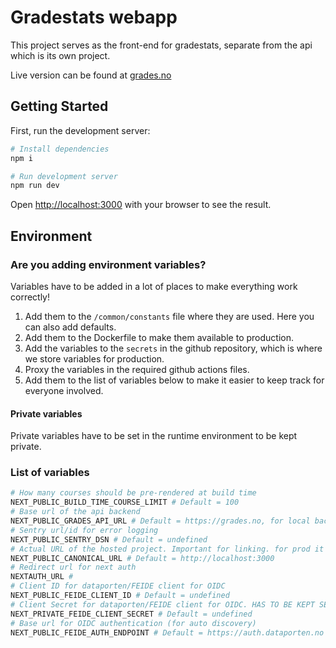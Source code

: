 # Gradestats webapp

This project serves as the front-end for gradestats, separate from the api which is its own project.

Live version can be found at [grades.no](https://grades.no)

## Getting Started

First, run the development server:

```bash
# Install dependencies
npm i

# Run development server
npm run dev
```

Open [http://localhost:3000](http://localhost:3000) with your browser to see the result.

## Environment

### Are you adding environment variables?

Variables have to be added in a lot of places to make everything work correctly!

1. Add them to the `/common/constants` file where they are used. Here you can also add defaults.
2. Add them to the Dockerfile to make them available to production.
3. Add the variables to the `secrets` in the github repository, which is where we store variables for production.
4. Proxy the variables in the required github actions files.
5. Add them to the list of variables below to make it easier to keep track for everyone involved.

#### Private variables

Private variables have to be set in the runtime environment to be kept private.

### List of variables

```bash
# How many courses should be pre-rendered at build time
NEXT_PUBLIC_BUILD_TIME_COURSE_LIMIT # Default = 100
# Base url of the api backend
NEXT_PUBLIC_GRADES_API_URL # Default = https://grades.no, for local backend it should be 'http://localhost:8000'
# Sentry url/id for error logging
NEXT_PUBLIC_SENTRY_DSN # Default = undefined
# Actual URL of the hosted project. Important for linking. for prod it should be https://grades.no
NEXT_PUBLIC_CANONICAL_URL # Default = http://localhost:3000
# Redirect url for next auth
NEXTAUTH_URL #
# Client ID for dataporten/FEIDE client for OIDC
NEXT_PUBLIC_FEIDE_CLIENT_ID # Default = undefined
# Client Secret for dataporten/FEIDE client for OIDC. HAS TO BE KEPT SECRET
NEXT_PRIVATE_FEIDE_CLIENT_SECRET # Default = undefined
# Base url for OIDC authentication (for auto discovery)
NEXT_PUBLIC_FEIDE_AUTH_ENDPOINT # Default = https://auth.dataporten.no
```
